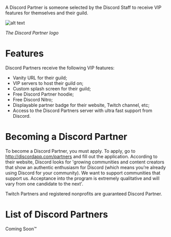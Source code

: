 <!-- TITLE: Partner -->

A Discord Partner is someone selected by the Discord Staff to receive VIP features for themselves and their guild.

![alt text](http://i.imgur.com/zEvhokL.png)

*The Discord Partner logo*

# Features
Discord Partners receive the following VIP features:
* Vanity URL for their guild;
* VIP servers to host their guild on;
* Custom splash screen for their guild;
* Free Discord Partner hoodie;
* Free Discord Nitro;
* Displayable partner badge for their website, Twitch channel, etc;
* Access to the Discord Partners server with ultra fast support from Discord.

# Becoming a Discord Partner
To become a Discord Partner, you must apply. To apply, go to http://discordapp.com/partners and fill out the application. According to their website, Discord looks for 'growing communities and content creators that show an authentic enthusiasm for Discord (which means you’re already using Discord for your community). We want to support communities that support us. Acceptance into the program is extremely qualitative and will vary from one candidate to the next'.

Twitch Partners and registered nonprofits are guaranteed Discord Partner.
# List of Discord Partners
Coming Soon™️️